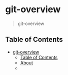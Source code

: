 <!-- my readme.md -->

# git-overview

> git-overview

## Table of Contents

- [git-overview](#git-overview)
  - [Table of Contents](#table-of-contents)
  - [About](#about)
  -